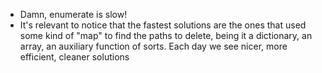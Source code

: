 - Damn, enumerate is slow!
- It's relevant to notice that the fastest solutions are the ones that used some kind of "map" to find the paths to delete, being it a dictionary, an array, an auxiliary function of sorts. Each day we see nicer, more efficient, cleaner solutions